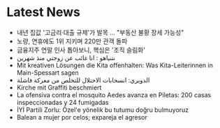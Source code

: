 # Latest News
-  내년 집값 '고금리·대출 규제'가 발목 ... "부동산 불황 장세 가능성"
-  노량, 연휴에도 1위 지키며 220만 관객 돌파
-  금융지주 연말 인사 톱아보니, 핵심은 '조직 슬림화'
-  نتنياهو : انا غائب عن زوجتي منذ شهرين
-  Mit kreativen Lösungen die Kita offenhalten: Was Kita-Leiterinnen in Main-Spessart sagen
-  الدويري: انسحابات الاحتلال للتخلص من معركة فاشلة
-  Kirche mit Graffiti beschmiert
-  La ofensiva contra el mosquito Aedes avanza en Piletas: 200 casas inspeccionadas y 24 fumigadas
-  İYİ Partili Zorlu: Özel'e yönelik bu tutumu doğru bulmuyoruz
-  Balean a mujer por celos; expareja el agresor
